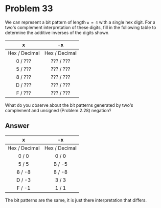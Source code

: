 # Problem 33

We can represent a bit pattern of length `w = 4` with a single hex digit. For a two's
complement interpretation of these digits, fill in the following table to determine
the additive inverses of the digits shown.

|       x       |      -x       |
| :-----------: | :-----------: |
| Hex / Decimal | Hex / Decimal |
|    0 / ???    |   ??? / ???   |
|    5 / ???    |   ??? / ???   |
|    8 / ???    |   ??? / ???   |
|    D / ???    |   ??? / ???   |
|    F / ???    |   ??? / ???   |

What do you observe about the bit patterns generated by two's complement
and unsigned (Problem 2.28) negation?

## Answer

|       x       |      -x       |
| :-----------: | :-----------: |
| Hex / Decimal | Hex / Decimal |
|     0 / 0     |     0 / 0     |
|     5 / 5     |    B / -5     |
|    8 / -8     |    8 / -8     |
|    D / -3     |     3 / 3     |
|    F / -1     |     1 / 1     |

The bit patterns are the same, it is just there interpretation that differs.
